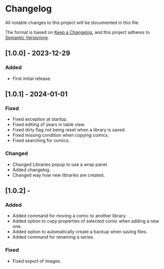 # Changelog

All notable changes to this project will be documented in this file.

The format is based on [Keep a Changelog](https://keepachangelog.com/en/1.0.0/),
and this project adheres to [Semantic Versioning](https://semver.org/spec/v2.0.0.html).

## [1.0.0] - 2023-12-29

### Added

- First initial release.

## [1.0.1] - 2024-01-01

### Fixed

- Fixed exception at startup.
- Fixed editing of years in table view.
- Fixed dirty flag not being reset when a library is saved.
- Fixed missing condition when copying comics.
- Fixed searching for comics.

### Changed

- Changed Libraries popup to use a wrap panel.
- Added changelog.
- Changed way how new libraries are created.

## [1.0.2] - 

### Added

- Added command for moving a comic to another library.
- Added option to copy properties of selected comic when adding a new one.
- Added option to automatically create a backup when saving files.
- Added command for renaming a series.

### Fixed

- Fixed export of images.
